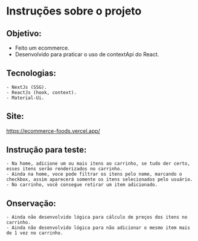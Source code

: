 # Instruções sobre o projeto

## Objetivo: 
  - Feito um ecommerce.
  - Desenvolvido para praticar o uso de contextApi do React.

## Tecnologias:
	- NextJs (SSG).
	- ReactJs (hook, context).
	- Material-Ui.
	
## Site:
https://ecommerce-foods.vercel.app/
	
## Instrução para teste: 
	- Na home, adicione um ou mais itens ao carrinho, se tudo der certo, esses itens serão renderizados no carrinho.
	- Ainda na home, voce pode filtrar os itens pelo nome, marcando o checkbox, assim aparecerá somente os itens selecionados pelo usuário.
	- No carrinho, você consegue retirar um item adicionado.

## Onservação: 
	- Ainda não desenvolvido lógica para cálculo de preços dos itens no carrinho.
	- Ainda não desenvolvido lógica para não adicionar o mesmo item mais de 1 vez no carrinho.

